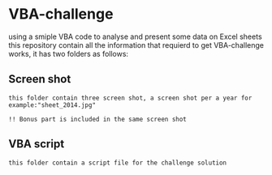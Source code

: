 # VBA-challenge
using a smiple VBA code to analyse and present some data on Excel sheets 
  this repository contain all the information that requierd to get VBA-challenge works, it has two folders as follows:

  ## Screen shot 
    this folder contain three screen shot, a screen shot per a year for example:"sheet_2014.jpg"

    !! Bonus part is included in the same screen shot

  ## VBA script
    this folder contain a script file for the challenge solution


   
